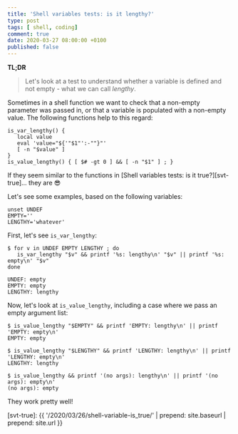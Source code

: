 ```yaml
---
title: 'Shell variables tests: is it lengthy?'
type: post
tags: [ shell, coding]
comment: true
date: 2020-03-27 08:00:00 +0100
published: false
---
```


**TL;DR**

> Let's look at a test to understand whether a variable is defined and not
> empty - what we can call *lengthy*.

Sometimes in a shell function we want to check that a non-empty parameter
was passed in, or that a variable is populated with a non-empty value. The
following functions help to this regard:

```shell
is_var_lengthy() {
   local value
   eval 'value="${'"$1"':-""}"'
   [ -n "$value" ]
}
is_value_lengthy() { [ $# -gt 0 ] && [ -n "$1" ] ; }
```

If they seem similar to the functions in [Shell variables tests: is it
true?][svt-true]... they are 😎

Let's see some examples, based on the following variables:

```shell
unset UNDEF
EMPTY=''
LENGTHY='whatever'
```

First, let's see `is_var_lengthy`:

```shell
$ for v in UNDEF EMPTY LENGTHY ; do
   is_var_lengthy "$v" && printf '%s: lengthy\n' "$v" || printf '%s: empty\n' "$v"
done

UNDEF: empty
EMPTY: empty
LENGTHY: lengthy
```

Now, let's look at `is_value_lengthy`, including a case where we pass an
empty argument list:

```shell
$ is_value_lengthy "$EMPTY" && printf 'EMPTY: lengthy\n' || printf 'EMPTY: empty\n'
EMPTY: empty

$ is_value_lengthy "$LENGTHY" && printf 'LENGTHY: lengthy\n' || printf 'LENGTHY: empty\n'
LENGTHY: lengthy

$ is_value_lengthy && printf '(no args): lengthy\n' || printf '(no args): empty\n'
(no args): empty
```

They work pretty well!

[svt-true]: {{ '/2020/03/26/shell-variable-is_true/' | prepend: site.baseurl | prepend: site.url }}
